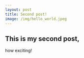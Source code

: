 ```yaml
---
layout: post
title: Second post!
image: /img/hello_world.jpeg
---
```


## This is my second post, 

how exciting!
